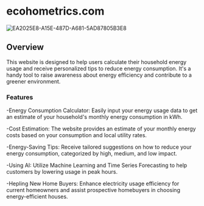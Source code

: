 # ecohometrics.com
![EA2025E8-A15E-487D-A681-5AD87805B3E8](https://github.com/caedenwilson/Team2EcoHometrics/assets/123772632/b5348b31-fbe2-40e4-9be6-9ba1397225e4)

## Overview
This website is designed to help users calculate their household energy usage and receive personalized tips to reduce energy consumption. It's a handy tool to raise awareness about energy efficiency and contribute to a greener environment.
### Features
-Energy Consumption Calculator: Easily input your energy usage data to get an estimate of your household's monthly energy consumption in kWh.

-Cost Estimation: The website provides an estimate of your monthly energy costs based on your consumption and local utility rates.

-Energy-Saving Tips: Receive tailored suggestions on how to reduce your energy consumption, categorized by high, medium, and low impact.

-Using AI: Utilize Machine Learning and Time Series Forecasting to help customers by lowering usage in peak hours.

-Hepling New Home Buyers: Enhance electricity usage efficiency for current homeowners and assist prospective homebuyers in choosing energy-efficient houses.

